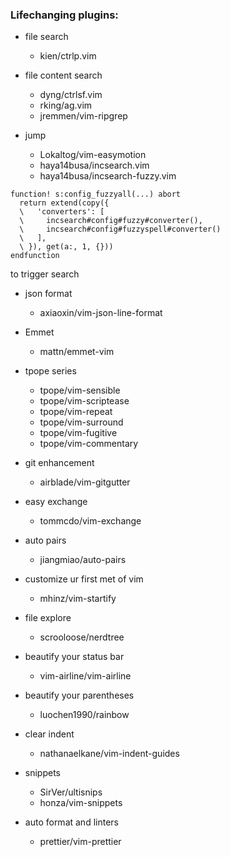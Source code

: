 ### Lifechanging plugins:
* file search
    * kien/ctrlp.vim

* file content search
    * dyng/ctrlsf.vim
    * rking/ag.vim
    * jremmen/vim-ripgrep

* jump
    * Lokaltog/vim-easymotion
    * haya14busa/incsearch.vim
    * haya14busa/incsearch-fuzzy.vim
```
function! s:config_fuzzyall(...) abort
  return extend(copy({
  \   'converters': [
  \     incsearch#config#fuzzy#converter(),
  \     incsearch#config#fuzzyspell#converter()
  \   ],
  \ }), get(a:, 1, {}))
endfunction
```
<space> to trigger search
* json format
    * axiaoxin/vim-json-line-format
* Emmet
    * mattn/emmet-vim

* tpope series
    * tpope/vim-sensible
    * tpope/vim-scriptease
    * tpope/vim-repeat
    * tpope/vim-surround
    * tpope/vim-fugitive
    * tpope/vim-commentary
* git enhancement
    * airblade/vim-gitgutter
* easy exchange
    * tommcdo/vim-exchange
* auto pairs
    * jiangmiao/auto-pairs
* customize ur first met of vim
    * mhinz/vim-startify
* file explore
    * scrooloose/nerdtree
* beautify your status bar
    * vim-airline/vim-airline
* beautify your parentheses
    * luochen1990/rainbow
* clear indent
    * nathanaelkane/vim-indent-guides
* snippets
    * SirVer/ultisnips
    * honza/vim-snippets
* auto format and linters
    * prettier/vim-prettier
